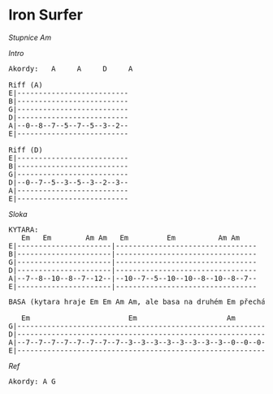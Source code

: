 # Iron Surfer

_Stupnice Am_

*Intro*

<pre>
Akordy:   A     A     D     A

Riff (A)
E|--------------------------
B|--------------------------
G|--------------------------
D|--------------------------
A|--0--8--7--5--7--5--3--2--
E|--------------------------

Riff (D)
E|--------------------------
B|--------------------------
G|--------------------------
D|--0--7--5--3--5--3--2--3--
A|--------------------------
E|--------------------------
</pre>

*Sloka*

<pre>
KYTARA:
   Em   Em        Am Am   Em         Em          Am Am
E|----------------------|---------------------------------
B|----------------------|---------------------------------
G|----------------------|---------------------------------
D|----------------------|---------------------------------
A|--7--8--10--8--7--12--|--10--7--5--10--10--8--10--8--7--
E|----------------------|---------------------------------
</pre>

<pre>
BASA (kytara hraje Em Em Am Am, ale basa na druhém Em přechází na C):

   Em                       Em                     Am                   Am
G|--------------------------------------------------------------------------------------------------
D|--------------------------------------------------------------------------------------------------
A|--7--7--7--7--7--7--7--7--3--3--3--3--3--3--3--3--0--0--0--0--0--0--0--0--0--0--0--0--0--0--0--0--
E|--------------------------------------------------------------------------------------------------
</pre>

*Ref*

<pre>
Akordy: A G</pre>



